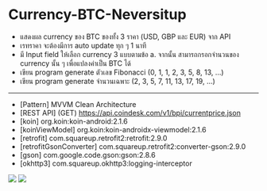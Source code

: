 # Currency-BTC-Neversitup
- แสดงผล currency ของ BTC ของทั้ง 3 ราคา (USD, GBP และ EUR) จาก API
- เรทราคา จะต้องมีการ auto update ทุก ๆ 1 นาที
- มี Input field ให้เลือก currency 3 แบบตามข้อ a. จากนั้น สามารถกรอกจำนวนของ currency นั้น ๆ เพื่อแปลงค่าเป็น BTC ได้
- เขียน program generate ตัวเลข Fibonacci (0, 1, 1, 2, 3, 5, 8, 13, …)
- เขียน program generate จำนวนเฉพาะ (2, 3, 5, 7, 11, 13, 17, 19, …)
---
- [Pattern] MVVM Clean Architecture
- [REST API] (GET) https://api.coindesk.com/v1/bpi/currentprice.json
- [koin] org.koin:koin-android:2.1.6
- [koinViewModel] org.koin:koin-androidx-viewmodel:2.1.6
- [retrofit] com.squareup.retrofit2:retrofit:2.9.0
- [retrofitGsonConverter] com.squareup.retrofit2:converter-gson:2.9.0
- [gson] com.google.code.gson:gson:2.8.6
- [okhttp3] com.squareup.okhttp3:logging-interceptor

[<img src="https://sv1.img.in.th/5xqT5.png">]()
[<img src="https://sv1.img.in.th/5x8DJ.png">]()
